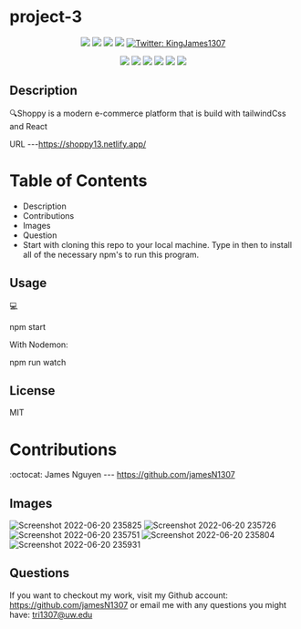 # project-3

<p align="center">
    <img src="https://img.shields.io/github/last-commit/jamesN1307/Shoppy-dashboard" />
    <img src="https://img.shields.io/github/languages/top/jamesN1307/Shoppy-dashboard"  />
    <img src="https://img.shields.io/github/issues/jamesN1307/Shoppy-dashboard" />
    <img src="https://img.shields.io/github/last-commit/jamesN1307/Shoppy-dashboard" >
    <a href="https://twitter.com/KingJames1307">
        <img alt="Twitter: KingJames1307" src="https://img.shields.io/twitter/follow/KingJames1307.svg?style=social" target="_blank" />
    </a>
</p>
  
<p align="center">
    <img src="https://img.shields.io/badge/Javascript-yellow" />
    <img src="https://img.shields.io/badge/-node.js-green" />
    <img src="https://img.shields.io/badge/-React-lightgrey" />
    <img src="https://img.shields.io/badge/-express-orange" />
    <img src="https://img.shields.io/badge/-tailwind-blue" />
    <img src="https://img.shields.io/badge/-syncfusion-orange" />
</p>
</p>
   
## Description

🔍Shoppy is a modern e-commerce platform that is build with tailwindCss and React 

URL ---https://shoppy13.netlify.app/


# Table of Contents
* Description
* Contributions
* Images 
* Question
* Start with cloning this repo to your local machine. Type in then to install all of the necessary npm's to run this program. 

## Usage
💻

npm start

With Nodemon:

npm run watch


## License
MIT

# Contributions
:octocat: James Nguyen --- https://github.com/jamesN1307



## Images 
![Screenshot 2022-06-20 235825](https://user-images.githubusercontent.com/97413286/174736351-c4e207d1-ead6-464e-a846-78f9025383e7.png)
![Screenshot 2022-06-20 235726](https://user-images.githubusercontent.com/97413286/174736357-ff69213d-564e-42c2-be57-2653c7bfc76e.png)
![Screenshot 2022-06-20 235751](https://user-images.githubusercontent.com/97413286/174736374-a53dab90-89ba-4527-89bd-8c133edcde00.png)
![Screenshot 2022-06-20 235804](https://user-images.githubusercontent.com/97413286/174736378-4e98073e-3c81-4a98-a66d-a007907946d6.png)
![Screenshot 2022-06-20 235931](https://user-images.githubusercontent.com/97413286/174736464-ff666274-7b23-47a1-8e95-c502ec9e392d.png)


## Questions
If you want to checkout my work, visit my Github account: https://github.com/jamesN1307 or
email me with any questions you might have: tri1307@uw.edu

